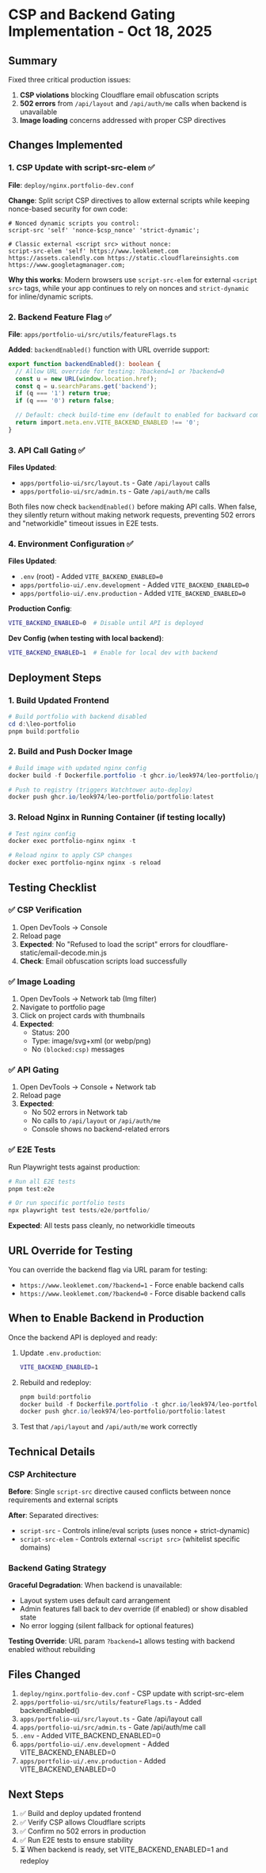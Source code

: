 # CSP and Backend Gating Implementation - Oct 18, 2025

## Summary

Fixed three critical production issues:
1. **CSP violations** blocking Cloudflare email obfuscation scripts
2. **502 errors** from `/api/layout` and `/api/auth/me` calls when backend is unavailable
3. **Image loading** concerns addressed with proper CSP directives

## Changes Implemented

### 1. CSP Update with script-src-elem ✅

**File**: `deploy/nginx.portfolio-dev.conf`

**Change**: Split script CSP directives to allow external scripts while keeping nonce-based security for own code:

```nginx
# Nonced dynamic scripts you control:
script-src 'self' 'nonce-$csp_nonce' 'strict-dynamic';

# Classic external <script src> without nonce:
script-src-elem 'self' https://www.leoklemet.com https://assets.calendly.com https://static.cloudflareinsights.com https://www.googletagmanager.com;
```

**Why this works**: Modern browsers use `script-src-elem` for external `<script src>` tags, while your app continues to rely on nonces and `strict-dynamic` for inline/dynamic scripts.

### 2. Backend Feature Flag ✅

**File**: `apps/portfolio-ui/src/utils/featureFlags.ts`

**Added**: `backendEnabled()` function with URL override support:

```typescript
export function backendEnabled(): boolean {
  // Allow URL override for testing: ?backend=1 or ?backend=0
  const u = new URL(window.location.href);
  const q = u.searchParams.get('backend');
  if (q === '1') return true;
  if (q === '0') return false;

  // Default: check build-time env (default to enabled for backward compatibility)
  return import.meta.env.VITE_BACKEND_ENABLED !== '0';
}
```

### 3. API Call Gating ✅

**Files Updated**:
- `apps/portfolio-ui/src/layout.ts` - Gate `/api/layout` calls
- `apps/portfolio-ui/src/admin.ts` - Gate `/api/auth/me` calls

Both files now check `backendEnabled()` before making API calls. When false, they silently return without making network requests, preventing 502 errors and "networkidle" timeout issues in E2E tests.

### 4. Environment Configuration ✅

**Files Updated**:
- `.env` (root) - Added `VITE_BACKEND_ENABLED=0`
- `apps/portfolio-ui/.env.development` - Added `VITE_BACKEND_ENABLED=0`
- `apps/portfolio-ui/.env.production` - Added `VITE_BACKEND_ENABLED=0`

**Production Config**:
```bash
VITE_BACKEND_ENABLED=0  # Disable until API is deployed
```

**Dev Config (when testing with local backend)**:
```bash
VITE_BACKEND_ENABLED=1  # Enable for local dev with backend
```

## Deployment Steps

### 1. Build Updated Frontend

```powershell
# Build portfolio with backend disabled
cd d:\leo-portfolio
pnpm build:portfolio
```

### 2. Build and Push Docker Image

```powershell
# Build image with updated nginx config
docker build -f Dockerfile.portfolio -t ghcr.io/leok974/leo-portfolio/portfolio:latest .

# Push to registry (triggers Watchtower auto-deploy)
docker push ghcr.io/leok974/leo-portfolio/portfolio:latest
```

### 3. Reload Nginx in Running Container (if testing locally)

```powershell
# Test nginx config
docker exec portfolio-nginx nginx -t

# Reload nginx to apply CSP changes
docker exec portfolio-nginx nginx -s reload
```

## Testing Checklist

### ✅ CSP Verification

1. Open DevTools → Console
2. Reload page
3. **Expected**: No "Refused to load the script" errors for cloudflare-static/email-decode.min.js
4. **Check**: Email obfuscation scripts load successfully

### ✅ Image Loading

1. Open DevTools → Network tab (Img filter)
2. Navigate to portfolio page
3. Click on project cards with thumbnails
4. **Expected**:
   - Status: 200
   - Type: image/svg+xml (or webp/png)
   - No `(blocked:csp)` messages

### ✅ API Gating

1. Open DevTools → Console + Network tab
2. Reload page
3. **Expected**:
   - No 502 errors in Network tab
   - No calls to `/api/layout` or `/api/auth/me`
   - Console shows no backend-related errors

### ✅ E2E Tests

Run Playwright tests against production:

```powershell
# Run all E2E tests
pnpm test:e2e

# Or run specific portfolio tests
npx playwright test tests/e2e/portfolio/
```

**Expected**: All tests pass cleanly, no networkidle timeouts

## URL Override for Testing

You can override the backend flag via URL param for testing:

- `https://www.leoklemet.com/?backend=1` - Force enable backend calls
- `https://www.leoklemet.com/?backend=0` - Force disable backend calls

## When to Enable Backend in Production

Once the backend API is deployed and ready:

1. Update `.env.production`:
   ```bash
   VITE_BACKEND_ENABLED=1
   ```

2. Rebuild and redeploy:
   ```powershell
   pnpm build:portfolio
   docker build -f Dockerfile.portfolio -t ghcr.io/leok974/leo-portfolio/portfolio:latest .
   docker push ghcr.io/leok974/leo-portfolio/portfolio:latest
   ```

3. Test that `/api/layout` and `/api/auth/me` work correctly

## Technical Details

### CSP Architecture

**Before**: Single `script-src` directive caused conflicts between nonce requirements and external scripts

**After**: Separated directives:
- `script-src` - Controls inline/eval scripts (uses nonce + strict-dynamic)
- `script-src-elem` - Controls external `<script src>` (whitelist specific domains)

### Backend Gating Strategy

**Graceful Degradation**: When backend is unavailable:
- Layout system uses default card arrangement
- Admin features fall back to dev override (if enabled) or show disabled state
- No error logging (silent fallback for optional features)

**Testing Override**: URL param `?backend=1` allows testing with backend enabled without rebuilding

## Files Changed

1. `deploy/nginx.portfolio-dev.conf` - CSP update with script-src-elem
2. `apps/portfolio-ui/src/utils/featureFlags.ts` - Added backendEnabled()
3. `apps/portfolio-ui/src/layout.ts` - Gate /api/layout call
4. `apps/portfolio-ui/src/admin.ts` - Gate /api/auth/me call
5. `.env` - Added VITE_BACKEND_ENABLED=0
6. `apps/portfolio-ui/.env.development` - Added VITE_BACKEND_ENABLED=0
7. `apps/portfolio-ui/.env.production` - Added VITE_BACKEND_ENABLED=0

## Next Steps

1. ✅ Build and deploy updated frontend
2. ✅ Verify CSP allows Cloudflare scripts
3. ✅ Confirm no 502 errors in production
4. ✅ Run E2E tests to ensure stability
5. ⏳ When backend is ready, set VITE_BACKEND_ENABLED=1 and redeploy
